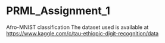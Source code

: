 # PRML_Assignment_1
Afro-MNIST classification
The dataset used is available at https://www.kaggle.com/c/tau-ethiopic-digit-recognition/data
